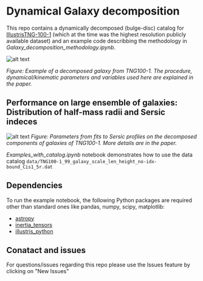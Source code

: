 # Dynamical Galaxy decomposition
 


This repo contains a dynamically decomposed (bulge-disc) catalog for  [IllustrisTNG-100-1](https://www.tng-project.org/) (which at the time was the highest resolution publicly available dataset) and an example code describbing the methodology in *Galaxy_decomposition_methodology.ipynb*.  
 


![alt text](https://github.com/McWilliamsCenter/gal_decomp_paper/blob/main/figs/mc_image.png?raw=true)

*Figure: Example of a decomposed galaxy from TNG100-1. The procedure, dynamical/kinematic parameters and variables used here are explained in the paper.*

## Performance on large ensemble of galaxies: Distribution of half-mass radii and Sersic indeces
 

![alt text](https://github.com/McWilliamsCenter/gal_decomp_paper/blob/main/sersic.png?raw=true)
*Figure: Parameters from fits to Sersic profiles on the decomposed components of galaxies of TNG100-1. More details are in the paper.*
 
*Examples_with_catalog.ipynb* notebook demonstrates how to use the data catalog `data/TNG100-1_99_galaxy_scale_len_height_no-idx-bound_Cis1_5r.dat`
 

 
## Dependencies

To run the example notebook, the following Python packages are required other than standard ones like pandas, numpy, scipy, matplotlib:

* [astropy](http://www.astropy.org)
* [inertia_tensors](https://github.com/duncandc/inertia_tensors/edit/master/README.md)
* [illustris_python](https://bitbucket.org/illustris/illustris_python)


## Conatact and issues
For questions/issues regarding this repo please use the Issues feature by clicking on "New Issues"
